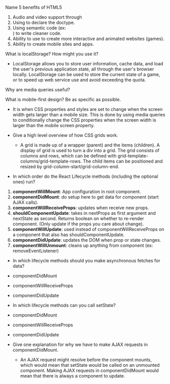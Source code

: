 Name 5 benefits of HTML5
  1. Audio and video support through <audio> <video> tags.
  2. Using <!DOCTYPE html> to declare the doctype.
  3. Using semantic code (ex: <nav>) to write cleaner code.
  4. Ability to use <canvas> to create more interactive and animated websites (games).
  5. Ability to create mobile sites and apps.

What is localStorage? How might you use it?
  - LocalStorage allows you to store user information, cache data, and load the user's previous application state, all through the user's browser locally. LocalStorage can be used to store the current state of a game, or to speed up web service use and avoid exceeding the quota.


Why are media queries useful?


What is mobile-first design? Be as specific as possible.
  - It is when CSS properties and styles are set to change when the screen width gets larger than a mobile size. This is done by using media queries to conditionally change the CSS properties when the screen width is larger than the mobile screen property.


- Give a high level overview of how CSS grids work.

  - A grid is made up of a wrapper (parent) and the items (children). A display of grid is used to turn a div into a grid. The grid consists of columns and rows, which can be defined with grid-template-columns/grid-template-rows. The child items can be positioned and resized by grid-column-start/grid-column-end.


-  In which order do the React Lifecycle methods (including the optional ones) run?
  1. **componentWillMount**: App configuration in root component.
  2. **componentDidMount**: do setup here to get data for component (start AJAX calls).
  3. **componentWillReceiveProps**: updates when receive new props.
  4. **shouldComponentUpdate**: takes in nextProps as first argument and nextState as second. Returns boolean on whether to re-render component. (Only update if the props you care about change).
  5. **componentWillUpdate**: used instead of componentWillReceiveProps on a component that also has shouldComponentUpdate.
  6. **componentDidUpdate**: updates the DOM when prop or state changes.
  7. **componentWillUnmount**: cleans up anything from component (ex: removeEventListener)



-  In which lifecycle methods should you make asynchronous fetches for data?
  - componentDidMount
  - componentWillReceiveProps
  - componentDidUpdate


-  In which lifecycle methods can you call setState?
  - componentDidMount
  - componentWillReceiveProps
  - componentDidUpdate


- Give one explanation for why we have to make AJAX requests in componentDidMount.
  - An AJAX request might resolve before the component mounts, which would mean that setState would be called on an unmounted component. Making AJAX requests in componentDidMount would mean that there is always a component to update.
